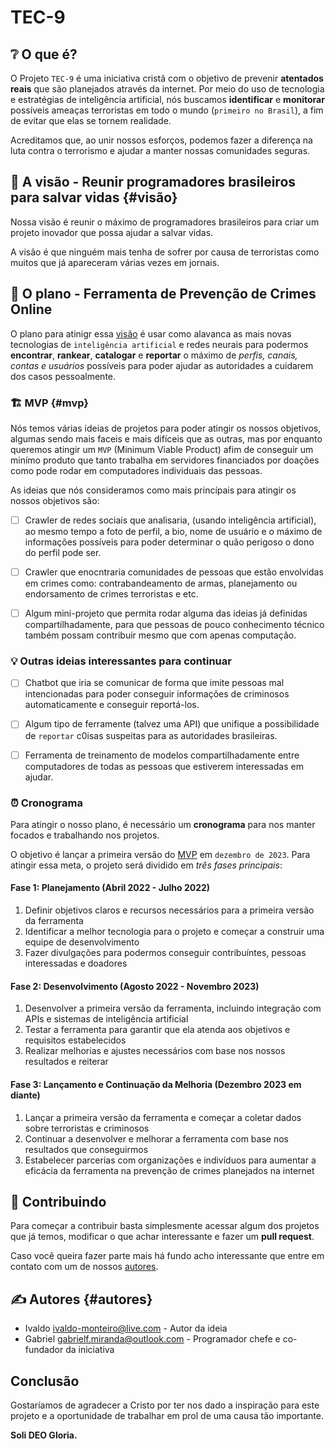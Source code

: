 # TEC-9

## ❔ O que é?

O Projeto `TEC-9` é uma iniciativa cristã com o objetivo de prevenir **atentados reais** que são planejados através da internet. 
Por meio do uso de tecnologia e estratégias de inteligência artificial, nós buscamos **identificar** e **monitorar** possíveis ameaças 
terroristas em todo o mundo (`primeiro no Brasil`), a fim de evitar que elas se tornem realidade. 

Acreditamos que, ao unir nossos esforços, podemos fazer a diferença na luta contra o terrorismo e ajudar a manter nossas comunidades seguras.

## 👀 A visão - Reunir programadores brasileiros para salvar vidas {#visão}

Nossa visão é reunir o máximo de programadores brasileiros para criar um projeto inovador que possa ajudar a salvar vidas.

A visão é que ninguém mais tenha de sofrer por causa de terroristas como muitos que já apareceram várias vezes em jornais.

## 🔨 O plano - Ferramenta de Prevenção de Crimes Online

O plano para atinigr essa [visão](#visão) é usar como alavanca as mais novas tecnologias de `inteligência artificial` e redes neurais
para podermos **encontrar**, **rankear**, **catalogar** e **reportar** o máximo de *perfis, canais, contas e usuários* possíveis para poder ajudar as autoridades
a cuidarem dos casos pessoalmente.

### 🏗️ MVP {#mvp}

Nós temos várias ideias de projetos para poder atingir os nossos objetivos,
algumas sendo mais faceis e mais difíceis que as outras, mas por enquanto queremos atingir um `MVP` (Minimum Viable Product)
afim de conseguir um minímo produto que tanto trabalha em servidores financiados por doações como pode rodar em computadores individuais das pessoas.

As ideias que nós consideramos como mais princípais para atingir os nossos objetivos são:

- [ ] Crawler de redes sociais que analisaria, (usando inteligência artificial), ao mesmo tempo a foto de perfil, a bio, nome de usuário e o máximo de informações
possíveis para poder determinar o quão perigoso o dono do perfil pode ser.

- [ ] Crawler que enocntraria comunidades de pessoas que estão envolvidas em crimes como: contrabandeamento de armas, planejamento ou endorsamento de crimes terroristas e etc.

- [ ] Algum mini-projeto que permita rodar alguma das ideias já definidas compartilhadamente, para que pessoas de pouco conhecimento técnico
também possam contribuir mesmo que com apenas computação.

### 💡 Outras ideias interessantes para continuar

- [ ] Chatbot que iria se comunicar de forma que imite pessoas mal intencionadas para poder conseguir informações de criminosos automaticamente e conseguir reportá-los.

- [ ] Algum tipo de ferramente (talvez uma API) que unifique a possibilidade de `reportar` c0isas suspeitas para as autoridades brasileiras.

- [ ] Ferramenta de treinamento de modelos compartilhadamente entre computadores de todas as pessoas que estiverem interessadas em ajudar.

### ⏰ Cronograma

Para atingir o nosso plano, é necessário um **cronograma** para nos manter focados e trabalhando nos projetos.

O objetivo é lançar a primeira versão do [MVP](#mvp) em `dezembro de 2023`. Para atingir essa meta, o projeto será dividido em *três fases principais*:

#### Fase 1: Planejamento (Abril 2022 - Julho 2022)
1. Definir objetivos claros e recursos necessários para a primeira versão da ferramenta
2. Identificar a melhor tecnologia para o projeto e começar a construir uma equipe de desenvolvimento
3. Fazer divulgações para podermos conseguir contribuíntes, pessoas interessadas e doadores

#### Fase 2: Desenvolvimento (Agosto 2022 - Novembro 2023)
1. Desenvolver a primeira versão da ferramenta, incluindo integração com APIs e sistemas de inteligência artificial
2. Testar a ferramenta para garantir que ela atenda aos objetivos e requisitos estabelecidos
3. Realizar melhorias e ajustes necessários com base nos nossos resultados e reiterar

#### Fase 3: Lançamento e Continuação da Melhoria (Dezembro 2023 em diante)
1. Lançar a primeira versão da ferramenta e começar a coletar dados sobre terroristas e criminosos
2. Continuar a desenvolver e melhorar a ferramenta com base nos resultados que conseguirmos
3. Estabelecer parcerias com organizações e indivíduos para aumentar a eficácia da ferramenta na prevenção de crimes planejados na internet

## 🤝 Contribuindo

Para começar a contribuir basta simplesmente acessar algum dos projetos que já temos, modificar o que achar interessante e fazer um **pull request**.

Caso você queira fazer parte mais há fundo acho interessante que entre em contato com um de nossos [autores](#autores).

## ✍️ Autores {#autores}

* Ivaldo  <ivaldo-monteiro@live.com> - Autor da ideia
* Gabriel <gabrielf.miranda@outlook.com> - Programador chefe e co-fundador da iniciativa

## Conclusão

Gostaríamos de agradecer a Cristo por ter nos dado a inspiração para este projeto e a oportunidade de trabalhar em prol de uma causa tão importante.

**Soli DEO Gloria.**
